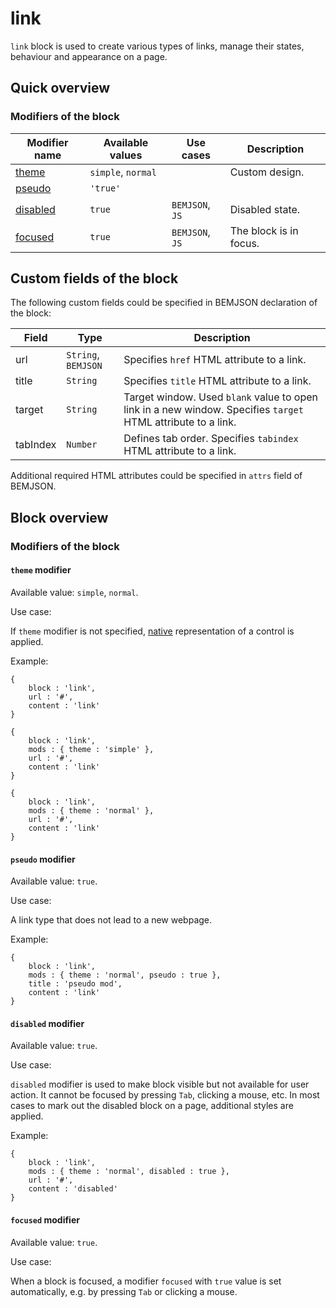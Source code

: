 # link

`link` block is used to create various types of links, manage their states, behaviour and appearance on a page.

## Quick overview

### Modifiers of the block

| Modifier name | Available values | Use cases | Description |
| ----------- | ------------------- | -------------------- | -------- |
| <a href=#theme>theme</a> | <code>simple</code>, <code>normal</code> | <code></code> | Custom design. |
| <a href=#pseudo>pseudo</a> | <code>'true'</code> | <code></code> |  |
| <a href=#disabled>disabled</a> | <code>true</code> | <code>BEMJSON</code>, <code>JS</code> | Disabled state. |
| <a href=#focused>focused</a> | <code>true</code> | <code>BEMJSON</code>, <code>JS</code> | The block is in focus. |

## Custom fields of the block

The following custom fields could be specified in BEMJSON declaration of the block:

| Field | Type | Description |
| ---- | --- | -------- |
| url | <code>String</code>, <code>BEMJSON</code> | Specifies <code>href</code> HTML attribute to a link. |
| title | <code>String</code> | Specifies <code>title</code> HTML attribute to a link.|
| target | <code>String</code> | Target window. Used <code>blank</code> value to open link in a new window. Specifies <code>target</code> HTML attribute to a link.|
| tabIndex | <code>Number</code> | Defines tab order. Specifies <code>tabindex</code> HTML attribute to a link.|

Additional required HTML attributes could be specified in `attrs` field of BEMJSON.

## Block overview

### Modifiers of the block

<a name="theme"></a>

#### `theme` modifier

Available value: `simple`, `normal`.

Use case:

If `theme` modifier is not specified, [native](#native) representation of a control is applied.

Example:

<a name="native"></a>


```bemjson
{
    block : 'link',
    url : '#',
    content : 'link'
}
```


```bemjson
{
    block : 'link',
    mods : { theme : 'simple' },
    url : '#',
    content : 'link'
}
```


```bemjson
{
    block : 'link',
    mods : { theme : 'normal' },
    url : '#',
    content : 'link'
}
```
<a name="pseudo"></a>

#### `pseudo` modifier

Available value: `true`.

Use case:

A link type that does not lead to a new webpage.

Example:

```bemjson
{
    block : 'link',
    mods : { theme : 'normal', pseudo : true },
    title : 'pseudo mod',
    content : 'link'
}
```

<a name="disabled"></a>

#### `disabled` modifier

Available value: `true`.

Use case:

`disabled` modifier is used to make block visible but not available for user action. It cannot be focused by pressing `Tab`, clicking a mouse, etc. In most cases to mark out the disabled block on a page, additional styles are applied.

Example:

```bemjson
{
    block : 'link',
    mods : { theme : 'normal', disabled : true },
    url : '#',
    content : 'disabled'
}
```
<a name="focused"></a>

#### `focused` modifier

Available value: `true`.

Use case:

When a block is focused, a modifier `focused` with `true` value is set automatically, e.g. by pressing `Tab` or clicking a mouse.
